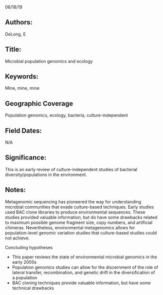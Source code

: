 06/18/19
## Authors:
DeLong, E
## Title:
Microbial population genomics and ecology
## Keywords:
Mine, mine, mine
## Geographic Coverage
Population genomics, ecology, bacteria, culture-independent
## Field Dates:
N/A
## Significance:
This is an early review of culture-independent studies of bacterial diversity/populations in the environment.

## Notes:
Metagenomic sequencing has pioneered the way for understanding microbial communities that evade culture-based techniques. Early studies used BAC clone libraries to produce environmental sequences. These studies provided valuable information, but do have some drawbacks related to maximum possible genome fragment size, copy numbers, and artificial chimeras. Nevertheless, environmental metagenomics allows for population-level genomic variation studies that culture-based studies could not achieve.

Concluding hypotheses
* This paper reviews the state of environmental microbial genomics in the early 2000s
* Population genomics studies can allow for the discernment of the role of lateral transfer, recombination, and genetic drift in the diversification of a population
* BAC cloning techniques provide valuable information, but have some technical drawbacks
